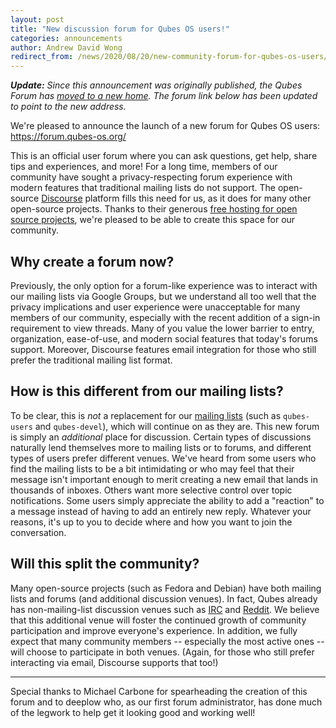 ```yaml
---
layout: post
title: "New discussion forum for Qubes OS users!"
categories: announcements
author: Andrew David Wong
redirect_from: /news/2020/08/20/new-community-forum-for-qubes-os-users/
---
```


_**Update:** Since this announcement was originally published, the
Qubes Forum has [moved to a new home]. The forum link below has been
updated to point to the new address._

We're pleased to announce the launch of a new forum for Qubes OS users:
<https://forum.qubes-os.org/>

This is an official user forum where you can ask questions, get help,
share tips and experiences, and more! For a long time, members of our
community have sought a privacy-respecting forum experience with modern
features that traditional mailing lists do not support. The open-source
[Discourse] platform fills this need for us, as it does for many other
open-source projects. Thanks to their generous [free hosting for open
source projects], we're pleased to be able to create this space for our
community.

## Why create a forum now?

Previously, the only option for a forum-like experience was to interact
with our mailing lists via Google Groups, but we understand all too well
that the privacy implications and user experience were unacceptable for
many members of our community, especially with the recent addition of a
sign-in requirement to view threads. Many of you value the lower barrier
to entry, organization, ease-of-use, and modern social features that
today's forums support. Moreover, Discourse features email integration
for those who still prefer the traditional mailing list format.

## How is this different from our mailing lists?

To be clear, this is *not* a replacement for our [mailing lists] (such
as `qubes-users` and `qubes-devel`), which will continue on as they are.
This new forum is simply an *additional* place for discussion. Certain
types of discussions naturally lend themselves more to mailing lists or
to forums, and different types of users prefer different venues. We've
heard from some users who find the mailing lists to be a bit
intimidating or who may feel that their message isn't important enough
to merit creating a new email that lands in thousands of inboxes. Others
want more selective control over topic notifications. Some users simply
appreciate the ability to add a "reaction" to a message instead of
having to add an entirely new reply. Whatever your reasons, it's up to
you to decide where and how you want to join the conversation.

## Will this split the community?

Many open-source projects (such as Fedora and Debian) have both mailing
lists and forums (and additional discussion venues). In fact, Qubes
already has non-mailing-list discussion venues such as [IRC] and
[Reddit]. We believe that this additional venue will foster the
continued growth of community participation and improve everyone's
experience. In addition, we fully expect that many community members --
especially the most active ones -- will choose to participate in both
venues. (Again, for those who still prefer interacting via email,
Discourse supports that too!)

-----

Special thanks to Michael Carbone for spearheading the creation of this
forum and to deeplow who, as our first forum administrator, has done
much of the legwork to help get it looking good and working well!

[Discourse]: https://www.discourse.org/
[free hosting for open source projects]: https://blog.discourse.org/2018/11/free-hosting-for-open-source-v2/
[mailing lists]: https://doc.qubes-os.org/en/latest/introduction/support.html#mailing-lists
[IRC]: https://doc.qubes-os.org/en/latest/introduction/support.html#unofficial-venues
[Reddit]: https://www.reddit.com/r/Qubes/
[moved to a new home]: /news/2021/06/15/qubes-forum-moving-to-new-home/
